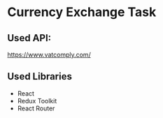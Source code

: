 # Currency Exchange Task

## Used API:

https://www.vatcomply.com/

## Used Libraries

- React
- Redux Toolkit
- React Router